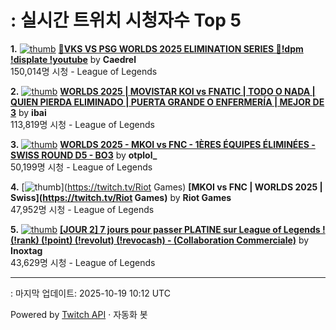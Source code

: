 # : 실시간 트위치 시청자수 Top 5

**1.** [![thumb](https://static-cdn.jtvnw.net/previews-ttv/live_user_caedrel-320x180.jpg)](https://twitch.tv/Caedrel)
**[🔴VKS VS PSG WORLDS 2025 ELIMINATION SERIES 🔴!dpm !displate !youtube](https://twitch.tv/Caedrel)** by **Caedrel**<br>150,014명 시청  - League of Legends

**2.** [![thumb](https://static-cdn.jtvnw.net/previews-ttv/live_user_ibai-320x180.jpg)](https://twitch.tv/ibai)
**[WORLDS 2025 | MOVISTAR KOI vs FNATIC | TODO O NADA | QUIEN PIERDA ELIMINADO | PUERTA GRANDE O ENFERMERÍA | MEJOR DE 3](https://twitch.tv/ibai)** by **ibai**<br>113,819명 시청  - League of Legends

**3.** [![thumb](https://static-cdn.jtvnw.net/previews-ttv/live_user_otplol_-320x180.jpg)](https://twitch.tv/otplol_)
**[WORLDS 2025 - MKOI vs FNC -  1ÈRES ÉQUIPES ÉLIMINÉES - SWISS ROUND D5 - BO3](https://twitch.tv/otplol_)** by **otplol_**<br>50,199명 시청  - League of Legends

**4.** [![thumb](https://static-cdn.jtvnw.net/previews-ttv/live_user_riotgames-320x180.jpg)](https://twitch.tv/Riot Games)
**[MKOI vs FNC | WORLDS 2025 | Swiss](https://twitch.tv/Riot Games)** by **Riot Games**<br>47,952명 시청  - League of Legends

**5.** [![thumb](https://static-cdn.jtvnw.net/previews-ttv/live_user_inoxtag-320x180.jpg)](https://twitch.tv/Inoxtag)
**[[JOUR 2] 7 jours pour passer PLATINE sur League of Legends ! (!rank) (!point) (!revolut) (!revocash) - (Collaboration Commerciale)](https://twitch.tv/Inoxtag)** by **Inoxtag**<br>43,629명 시청  - League of Legends


---
: 마지막 업데이트: 2025-10-19 10:12 UTC

Powered by [Twitch API](https://dev.twitch.tv/docs/api/reference) · 자동화 봇